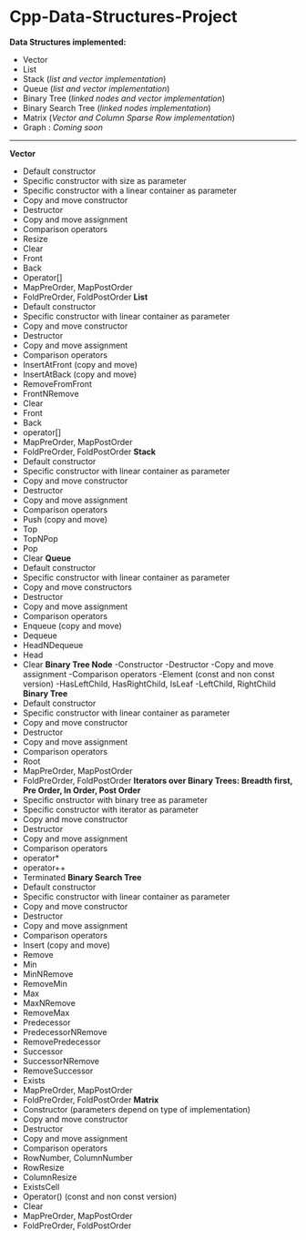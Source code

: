 # Cpp-Data-Structures-Project

**Data Structures implemented:**
- Vector
- List
- Stack (*list and vector implementation*)
- Queue (*list and vector implementation*)
- Binary Tree (*linked nodes and vector implementation*)
- Binary Search Tree (*linked nodes implementation*)
- Matrix (*Vector and Column Sparse Row implementation*)
- Graph : *Coming soon*
***
**Vector**
- Default constructor
- Specific constructor with size as parameter
- Specific constructor with a linear container as parameter
- Copy and move constructor
- Destructor
- Copy and move assignment
- Comparison operators
- Resize
- Clear
- Front
- Back
- Operator[]
- MapPreOrder, MapPostOrder
- FoldPreOrder, FoldPostOrder
**List**
- Default constructor
- Specific constructor with linear container as parameter
- Copy and move constructor
- Destructor
- Copy and move assignment
- Comparison operators
- InsertAtFront (copy and move)
- InsertAtBack (copy and move)
- RemoveFromFront
- FrontNRemove
- Clear
- Front
- Back
- operator[]
- MapPreOrder, MapPostOrder
- FoldPreOrder, FoldPostOrder
**Stack**
- Default constructor
- Specific constructor with linear container as parameter
- Copy and move constructor
- Destructor
- Copy and move assignment
- Comparison operators
- Push (copy and move)
- Top
- TopNPop
- Pop
- Clear
**Queue**
- Default constructor
- Specific constructor with linear container as parameter
- Copy and move constructors
- Destructor
- Copy and move assignment
- Comparison operators
- Enqueue (copy and move)
- Dequeue
- HeadNDequeue
- Head
- Clear
**Binary Tree Node**
-Constructor
-Destructor
-Copy and move assignment
-Comparison operators
-Element (const and non const version)
-HasLeftChild, HasRightChild, IsLeaf
-LeftChild, RightChild
**Binary Tree**
- Default constructor
- Specific constructor with linear container as parameter
- Copy and move constructor
- Destructor
- Copy and move assignment
- Comparison operators
- Root
- MapPreOrder, MapPostOrder
- FoldPreOrder, FoldPostOrder
**Iterators over Binary Trees: Breadth first, Pre Order, In Order, Post Order**
- Specific onstructor with binary tree as parameter
- Specific constructor with iterator as parameter
- Copy and move constructor
- Destructor
- Copy and move assignment
- Comparison operators
- operator*
- operator++
- Terminated
**Binary Search Tree**
- Default constructor
- Specific constructor with linear container as parameter
- Copy and move constructor
- Destructor
- Copy and move assignment
- Comparison operators
- Insert (copy and move)
- Remove
- Min
- MinNRemove
- RemoveMin
- Max
- MaxNRemove
- RemoveMax
- Predecessor
- PredecessorNRemove
- RemovePredecessor
- Successor
- SuccessorNRemove
- RemoveSuccessor
- Exists
- MapPreOrder, MapPostOrder
- FoldPreOrder, FoldPostOrder
**Matrix**
- Constructor (parameters depend on type of implementation)
- Copy and move constructor
- Destructor
- Copy and move assignment
- Comparison operators
- RowNumber, ColumnNumber
- RowResize
- ColumnResize
- ExistsCell
- Operator() (const and non const version)
- Clear
- MapPreOrder, MapPostOrder
- FoldPreOrder, FoldPostOrder
